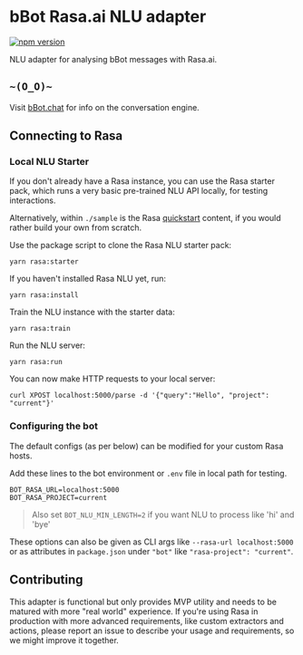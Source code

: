 [quickstart]:  https://rasa.com/docs/core/quickstart/

# bBot Rasa.ai NLU adapter

[![npm version](https://img.shields.io/npm/v/bbot-rasa-nlu.svg?style=flat)](https://www.npmjs.com/package/bbot-rasa-nlu)

NLU adapter for analysing bBot messages with Rasa.ai.

## `~(O_O)~`

Visit [bBot.chat](http://bbot.chat/) for info on the conversation engine.

## Connecting to Rasa

### Local NLU Starter

If you don't already have a Rasa instance, you can use the Rasa starter pack,
which runs a very basic pre-trained NLU API locally, for testing interactions.

Alternatively, within `./sample` is the Rasa [quickstart][quickstart] content,
if you would rather build your own from scratch.

Use the package script to clone the Rasa NLU starter pack:

```
yarn rasa:starter
```

If you haven't installed Rasa NLU yet, run:

```
yarn rasa:install
```

Train the NLU instance with the starter data:

```
yarn rasa:train
```

Run the NLU server:

```
yarn rasa:run
```

You can now make HTTP requests to your local server:

```
curl XPOST localhost:5000/parse -d '{"query":"Hello", "project": "current"}'
```

<!--
### High Level Architecture

When incoming messages are processed, if it isn't handled by basic text pattern
matching, it will be passed to the Rasa NLU server via HTTP request.

The user data is also added to the request as a slot,  and custom middleware can collect
other details 

This is the process 

[![architecture](https://rasa.com/docs/core/_images/rasa_arch_colour.png)]
-->

### Configuring the bot

The default configs (as per below) can be modified for your custom Rasa hosts.

Add these lines to the bot environment or `.env` file in local path for testing.

```
BOT_RASA_URL=localhost:5000
BOT_RASA_PROJECT=current
```

> Also set `BOT_NLU_MIN_LENGTH=2` if you want NLU to process like 'hi' and 'bye'

These options can also be given as CLI args like `--rasa-url localhost:5000` or
as attributes in `package.json` under `"bot"` like `"rasa-project": "current"`.

## Contributing

This adapter is functional but only provides MVP utility and needs to be matured
with more "real world" experience. If you're using Rasa in production with more
advanced requirements, like custom extractors and actions, please report an
issue to describe your usage and requirements, so we might improve it together.
